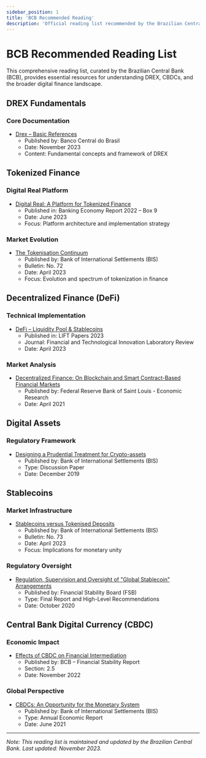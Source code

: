 ```yaml
---
sidebar_position: 1
title: 'BCB Recommended Reading'
description: 'Official reading list recommended by the Brazilian Central Bank for understanding DREX and digital finance'
---
```


# BCB Recommended Reading List

This comprehensive reading list, curated by the Brazilian Central Bank (BCB), provides essential resources for understanding DREX, CBDCs, and the broader digital finance landscape.

## DREX Fundamentals

### Core Documentation
- [Drex – Basic References](https://www.bcb.gov.br/content/estabilidadefinanceira/real_digital_docs/drex_referencias_basicas_nov2023.pdf)
  - Published by: Banco Central do Brasil
  - Date: November 2023
  - Content: Fundamental concepts and framework of DREX

## Tokenized Finance

### Digital Real Platform
- [Digital Real: A Platform for Tokenized Finance](https://www.bcb.gov.br/content/publicacoes/boxe_relatorio_de_economia_bancaria/reb2022b9p.pdf)
  - Published in: Banking Economy Report 2022 – Box 9
  - Date: June 2023
  - Focus: Platform architecture and implementation strategy

### Market Evolution
- [The Tokenisation Continuum](https://www.bis.org/publ/bisbull72.pdf)
  - Published by: Bank of International Settlements (BIS)
  - Bulletin: No. 72
  - Date: April 2023
  - Focus: Evolution and spectrum of tokenization in finance

## Decentralized Finance (DeFi)

### Technical Implementation
- [DeFi – Liquidity Pool & Stablecoins](https://revista.liftlab.com.br/lift/article/view/99/87)
  - Published in: LIFT Papers 2023
  - Journal: Financial and Technological Innovation Laboratory Review
  - Date: April 2023

### Market Analysis
- [Decentralized Finance: On Blockchain and Smart Contract-Based Financial Markets](https://research.stlouisfed.org/publications/review/2021/02/05/decentralized-finance-on-blockchain-and-smart-contract-based-financial-markets)
  - Published by: Federal Reserve Bank of Saint Louis - Economic Research
  - Date: April 2021

## Digital Assets

### Regulatory Framework
- [Designing a Prudential Treatment for Crypto-assets](https://www.bis.org/bcbs/publ/d490.pdf)
  - Published by: Bank of International Settlements (BIS)
  - Type: Discussion Paper
  - Date: December 2019

## Stablecoins

### Market Infrastructure
- [Stablecoins versus Tokenised Deposits](https://www.bis.org/publ/bisbull73.pdf)
  - Published by: Bank of International Settlements (BIS)
  - Bulletin: No. 73
  - Date: April 2023
  - Focus: Implications for monetary unity

### Regulatory Oversight
- [Regulation, Supervision and Oversight of "Global Stablecoin" Arrangements](https://www.fsb.org/wp-content/uploads/P131020-3.pdf)
  - Published by: Financial Stability Board (FSB)
  - Type: Final Report and High-Level Recommendations
  - Date: October 2020

## Central Bank Digital Currency (CBDC)

### Economic Impact
- [Effects of CBDC on Financial Intermediation](https://www.bcb.gov.br/content/estabilidadefinanceira/real_digital_docs/Efeitos_da_CBDC_na_intermedia%C3%A7%C3%A3o_financeira_REF_Outubro_2022.pdf)
  - Published by: BCB – Financial Stability Report
  - Section: 2.5
  - Date: November 2022

### Global Perspective
- [CBDCs: An Opportunity for the Monetary System](https://www.bis.org/publ/arpdf/ar2021e3.htm)
  - Published by: Bank of International Settlements (BIS)
  - Type: Annual Economic Report
  - Date: June 2021

---

*Note: This reading list is maintained and updated by the Brazilian Central Bank. Last updated: November 2023.* 